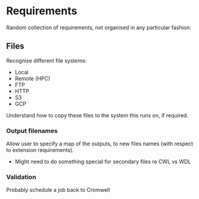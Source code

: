 # Requirements

Random collection of requirements, not organised in any particular fashion:


## Files

Recognise different file systems:

- Local
- Remote (HPC)
- FTP
- HTTP
- S3
- GCP


Understand how to copy these files to the system this runs on, if required.

### Output filenames

Allow user to specify a map of the outputs, to new files names (with respect to extension requirements).

- Might need to do something special for secondary files re CWL vs WDL


### Validation

Probably schedule a job back to Cromwell